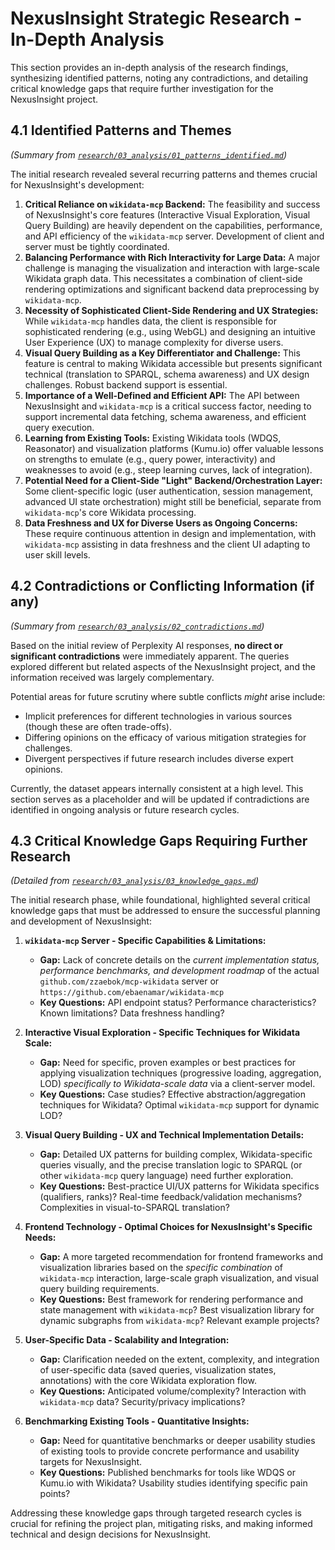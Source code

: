 # NexusInsight Strategic Research - In-Depth Analysis

This section provides an in-depth analysis of the research findings, synthesizing identified patterns, noting any contradictions, and detailing critical knowledge gaps that require further investigation for the NexusInsight project.

## 4.1 Identified Patterns and Themes
*(Summary from [`research/03_analysis/01_patterns_identified.md`](../03_analysis/01_patterns_identified.md))*

The initial research revealed several recurring patterns and themes crucial for NexusInsight's development:

1.  **Critical Reliance on `wikidata-mcp` Backend:** The feasibility and success of NexusInsight's core features (Interactive Visual Exploration, Visual Query Building) are heavily dependent on the capabilities, performance, and API efficiency of the `wikidata-mcp` server. Development of client and server must be tightly coordinated.
2.  **Balancing Performance with Rich Interactivity for Large Data:** A major challenge is managing the visualization and interaction with large-scale Wikidata graph data. This necessitates a combination of client-side rendering optimizations and significant backend data preprocessing by `wikidata-mcp`.
3.  **Necessity of Sophisticated Client-Side Rendering and UX Strategies:** While `wikidata-mcp` handles data, the client is responsible for sophisticated rendering (e.g., using WebGL) and designing an intuitive User Experience (UX) to manage complexity for diverse users.
4.  **Visual Query Building as a Key Differentiator and Challenge:** This feature is central to making Wikidata accessible but presents significant technical (translation to SPARQL, schema awareness) and UX design challenges. Robust backend support is essential.
5.  **Importance of a Well-Defined and Efficient API:** The API between NexusInsight and `wikidata-mcp` is a critical success factor, needing to support incremental data fetching, schema awareness, and efficient query execution.
6.  **Learning from Existing Tools:** Existing Wikidata tools (WDQS, Reasonator) and visualization platforms (Kumu.io) offer valuable lessons on strengths to emulate (e.g., query power, interactivity) and weaknesses to avoid (e.g., steep learning curves, lack of integration).
7.  **Potential Need for a Client-Side "Light" Backend/Orchestration Layer:** Some client-specific logic (user authentication, session management, advanced UI state orchestration) might still be beneficial, separate from `wikidata-mcp`'s core Wikidata processing.
8.  **Data Freshness and UX for Diverse Users as Ongoing Concerns:** These require continuous attention in design and implementation, with `wikidata-mcp` assisting in data freshness and the client UI adapting to user skill levels.

## 4.2 Contradictions or Conflicting Information (if any)
*(Summary from [`research/03_analysis/02_contradictions.md`](../03_analysis/02_contradictions.md))*

Based on the initial review of Perplexity AI responses, **no direct or significant contradictions** were immediately apparent. The queries explored different but related aspects of the NexusInsight project, and the information received was largely complementary.

Potential areas for future scrutiny where subtle conflicts *might* arise include:
*   Implicit preferences for different technologies in various sources (though these are often trade-offs).
*   Differing opinions on the efficacy of various mitigation strategies for challenges.
*   Divergent perspectives if future research includes diverse expert opinions.

Currently, the dataset appears internally consistent at a high level. This section serves as a placeholder and will be updated if contradictions are identified in ongoing analysis or future research cycles.

## 4.3 Critical Knowledge Gaps Requiring Further Research
*(Detailed from [`research/03_analysis/03_knowledge_gaps.md`](../03_analysis/03_knowledge_gaps.md))*

The initial research phase, while foundational, highlighted several critical knowledge gaps that must be addressed to ensure the successful planning and development of NexusInsight:

1.  **`wikidata-mcp` Server - Specific Capabilities & Limitations:**
    *   **Gap:** Lack of concrete details on the *current implementation status, performance benchmarks, and development roadmap* of the actual `github.com/zzaebok/mcp-wikidata` server or `https://github.com/ebaenamar/wikidata-mcp`
    *   **Key Questions:** API endpoint status? Performance characteristics? Known limitations? Data freshness handling?

2.  **Interactive Visual Exploration - Specific Techniques for Wikidata Scale:**
    *   **Gap:** Need for specific, proven examples or best practices for applying visualization techniques (progressive loading, aggregation, LOD) *specifically to Wikidata-scale data* via a client-server model.
    *   **Key Questions:** Case studies? Effective abstraction/aggregation techniques for Wikidata? Optimal `wikidata-mcp` support for dynamic LOD?

3.  **Visual Query Building - UX and Technical Implementation Details:**
    *   **Gap:** Detailed UX patterns for building complex, Wikidata-specific queries visually, and the precise translation logic to SPARQL (or other `wikidata-mcp` query language) need further exploration.
    *   **Key Questions:** Best-practice UI/UX patterns for Wikidata specifics (qualifiers, ranks)? Real-time feedback/validation mechanisms? Complexities in visual-to-SPARQL translation?

4.  **Frontend Technology - Optimal Choices for NexusInsight's Specific Needs:**
    *   **Gap:** A more targeted recommendation for frontend frameworks and visualization libraries based on the *specific combination* of `wikidata-mcp` interaction, large-scale graph visualization, and visual query building requirements.
    *   **Key Questions:** Best framework for rendering performance and state management with `wikidata-mcp`? Best visualization library for dynamic subgraphs from `wikidata-mcp`? Relevant example projects?

5.  **User-Specific Data - Scalability and Integration:**
    *   **Gap:** Clarification needed on the extent, complexity, and integration of user-specific data (saved queries, visualization states, annotations) with the core Wikidata exploration flow.
    *   **Key Questions:** Anticipated volume/complexity? Interaction with `wikidata-mcp` data? Security/privacy implications?

6.  **Benchmarking Existing Tools - Quantitative Insights:**
    *   **Gap:** Need for quantitative benchmarks or deeper usability studies of existing tools to provide concrete performance and usability targets for NexusInsight.
    *   **Key Questions:** Published benchmarks for tools like WDQS or Kumu.io with Wikidata? Usability studies identifying specific pain points?

Addressing these knowledge gaps through targeted research cycles is crucial for refining the project plan, mitigating risks, and making informed technical and design decisions for NexusInsight.